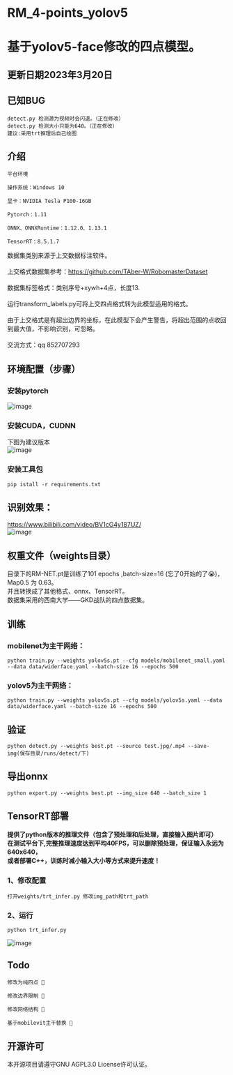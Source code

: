 # RM_4-points_yolov5
# 基于yolov5-face修改的四点模型。
## 更新日期2023年3月20日

## 已知BUG
    detect.py 检测源为视频时会闪退。（正在修改）
    detect.py 检测大小只能为640。（正在修改）
    建议:采用trt推理后自己绘图

## 介绍
    平台环境
    
    操作系统：Windows 10

    显卡：NVIDIA Tesla P100-16GB
    
    Pytorch：1.11
    
    ONNX、ONNXRuntime：1.12.0、1.13.1
    
    TensorRT：8.5.1.7
数据集类别来源于上交数据标注软件。<br>
<br>
上交格式数据集参考：https://github.com/TAber-W/RobomasterDataset<br>
<br>
数据集标签格式：类别序号+xywh+4点，长度13.<br>
<br>
运行transform_labels.py可将上交四点格式转为此模型适用的格式。<br>
<br>
由于上交格式是有超出边界的坐标，在此模型下会产生警告，将超出范围的点收回到最大值，不影响识别，可忽略。<br>
<br>
交流方式：qq 852707293

## 环境配置（步骤）
### 安装pytorch
![image](https://github.com/TAber-W/RM_4-points_yolov5/blob/master/images/pytorch.png)
### 安装CUDA，CUDNN
下图为建议版本
<br>
![image](https://github.com/TAber-W/RM_4-points_yolov5/blob/master/images/cuda.png)
### 安装工具包
    pip istall -r requirements.txt

## 识别效果：
https://www.bilibili.com/video/BV1cG4y187UZ/ <br>
![image](https://github.com/TAber-W/RM_4-points_yolov5/blob/master/test.jpg)
## 权重文件（weights目录）
目录下的RM-NET.pt是训练了101 epochs ,batch-size=16 (忘了0开始的了😭)，Map0.5 为 0.63。<br>
并且转换成了其他格式、onnx、TensorRT。
<br>
数据集采用的西南大学——GKD战队的四点数据集。
## 训练
### mobilenet为主干网络：
    python train.py --weights yolov5s.pt --cfg models/mobilenet_small.yaml --data data/widerface.yaml --batch-size 16 --epochs 500
### yolov5为主干网络：
    python train.py --weights yolov5s.pt --cfg models/yolov5s.yaml --data data/widerface.yaml --batch-size 16 --epochs 500
## 验证
    python detect.py --weights best.pt --source test.jpg/.mp4 --save-img(保存目录/runs/detect/下)
## 导出onnx
    python export.py --weights best.pt --img_size 640 --batch_size 1
## TensorRT部署
<b>提供了python版本的推理文件（包含了预处理和后处理，直接输入图片即可）</b><br>
<b>在测试平台下,完整推理速度达到平均40FPS，可以删除预处理，保证输入永远为640x640，</b><br>
<b>或者部署C++，训练时减小输入大小等方式来提升速度！</b>
### 1、修改配置
    打开weights/trt_infer.py 修改img_path和trt_path
### 2、运行
    python trt_infer.py
![image](https://github.com/TAber-W/RM_4-points_yolov5/blob/master/infer.jpg)
## Todo
    修改为纯四点 🚀
   
    修改边界限制 🚀
    
    修改网络结构 🐌
                      
    基于mobilevit主干替换 🚀
## 开源许可
本开源项目请遵守GNU AGPL3.0 License许可认证。


